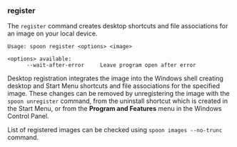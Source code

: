 ### register

The `register` command creates desktop shortcuts and file associations for an image on your local device.

```
Usage: spoon register <options> <image>

<options> available:
      --wait-after-error     Leave program open after error
```

Desktop registration integrates the image into the Windows shell creating desktop and Start Menu shortcuts and file associations for the specified image. These changes can be removed by unregistering the image with the `spoon unregister` command, from the uninstall shortcut which is created in the Start Menu, or from the **Program and Features** menu in the Windows Control Panel.

List of registered images can be checked using `spoon images --no-trunc` command.